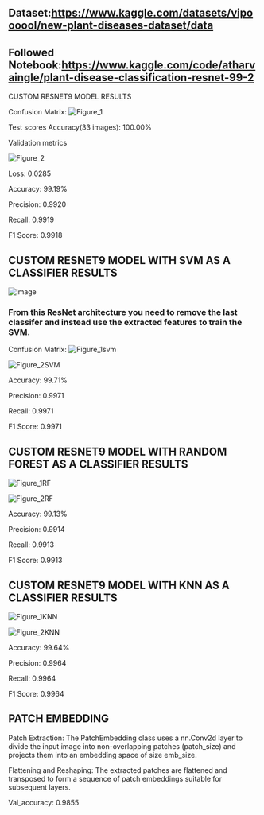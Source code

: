 ## Dataset:https://www.kaggle.com/datasets/vipoooool/new-plant-diseases-dataset/data

## Followed Notebook:https://www.kaggle.com/code/atharvaingle/plant-disease-classification-resnet-99-2

CUSTOM RESNET9 MODEL RESULTS

Confusion Matrix:
![Figure_1](https://github.com/user-attachments/assets/30f954d2-9d7b-4c30-8677-f5da2ad714dd)


Test scores Accuracy(33 images): 100.00%

Validation metrics

![Figure_2](https://github.com/user-attachments/assets/cfb31138-90e0-4946-81cd-a7a5ddcf697d)

Loss: 0.0285

Accuracy: 99.19%

Precision: 0.9920

Recall: 0.9919

F1 Score: 0.9918

## CUSTOM RESNET9 MODEL WITH SVM AS A CLASSIFIER RESULTS

![image](https://github.com/user-attachments/assets/317ccb91-94ff-4ec0-97d2-29116711f75f)

### From this ResNet architecture you need to remove the last classifer and instead use the extracted features to train the SVM.

Confusion Matrix:
![Figure_1svm](https://github.com/user-attachments/assets/2a2b2c44-5677-430a-8da0-e296d6f2f812)

![Figure_2SVM](https://github.com/user-attachments/assets/4649579f-ea63-435e-a6f0-77e641d162cd)

Accuracy: 99.71%

Precision: 0.9971

Recall: 0.9971

F1 Score: 0.9971


## CUSTOM RESNET9 MODEL WITH RANDOM FOREST AS A CLASSIFIER RESULTS

![Figure_1RF](https://github.com/user-attachments/assets/d59d837b-68a0-40b4-a997-1b93d1cfcf3c)

![Figure_2RF](https://github.com/user-attachments/assets/d0edd6a4-7a1c-4aa6-97b6-2f11410a1764)

Accuracy: 99.13%

Precision: 0.9914

Recall: 0.9913

F1 Score: 0.9913

## CUSTOM RESNET9 MODEL WITH KNN AS A CLASSIFIER RESULTS

![Figure_1KNN](https://github.com/user-attachments/assets/47d5c40c-239a-482f-bd3f-de2772109233)


![Figure_2KNN](https://github.com/user-attachments/assets/96805865-30f5-46c8-ba3f-8b274f931eb4)

Accuracy: 99.64%

Precision: 0.9964

Recall: 0.9964

F1 Score: 0.9964

##  PATCH EMBEDDING 

Patch Extraction: The PatchEmbedding class uses a nn.Conv2d layer to divide the input image into non-overlapping patches (patch_size) and projects them into an embedding space of size emb_size.

Flattening and Reshaping: The extracted patches are flattened and transposed to form a sequence of patch embeddings suitable for subsequent layers.

Val_accuracy: 0.9855







